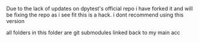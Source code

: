 Due to the lack of updates on dpytest's official repo
i have forked it and will be fixing the repo as i see fit
this is a hack. i dont recommend using this version

all folders in this folder are git submodules linked back 
to my main acc
